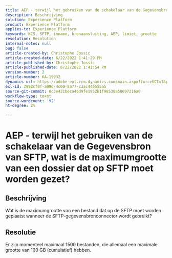 ```yaml
---
title: AEP - terwijl het gebruiken van de schakelaar van de Gegevensbron van SFTP, wat is de maximumgrootte van een dossier dat op SFTP moet worden gezet?
description: Beschrijving
solution: Experience Platform
product: Experience Platform
applies-to: Experience Platform
keywords: KCS, SFTP, inname, bronaansluiting, AEP, limiet, grootte
resolution: Resolution
internal-notes: null
bug: false
article-created-by: Christophe Jossic
article-created-date: 6/22/2022 1:41:29 PM
article-published-by: Christophe Jossic
article-published-date: 6/22/2022 1:41:54 PM
version-number: 2
article-number: KA-19932
dynamics-url: https://adobe-ent.crm.dynamics.com/main.aspx?forceUCI=1&pagetype=entityrecord&etn=knowledgearticle&id=360ee7ff-30f2-ec11-bb3d-6045bd0158c7
exl-id: 2992cf8f-a996-4c00-8a77-c3ac440555a5
source-git-commit: 0c3e421beca46d9fe1952b1f98538a50697216a0
workflow-type: tm+mt
source-wordcount: '92'
ht-degree: 2%

---
```


# AEP - terwijl het gebruiken van de schakelaar van de Gegevensbron van SFTP, wat is de maximumgrootte van een dossier dat op SFTP moet worden gezet?

## Beschrijving

Wat is de maximumgrootte van een bestand dat op de SFTP moet worden geplaatst wanneer de SFTP-gegevensbronconnector wordt gebruikt?

## Resolutie


Er zijn momenteel maximaal 1500 bestanden, die allemaal een maximale grootte van 100 GB (cumulatief) hebben.
